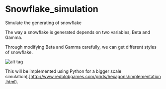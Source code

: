 # Snowflake_simulation
Simulate the generating of snowflake

The way a snowflake is generated depends on two variables, Beta and Gamma.

Through modifying Beta and Gamma carefully, we can get different styles of snowflake. 

![alt tag](https://github.com/rozoalex/Snowflake_simulation/blob/master/snow.gif)

This will be implemented using Python for a bigger scale simulation[.]http://www.redblobgames.com/grids/hexagons/implementation.html).
